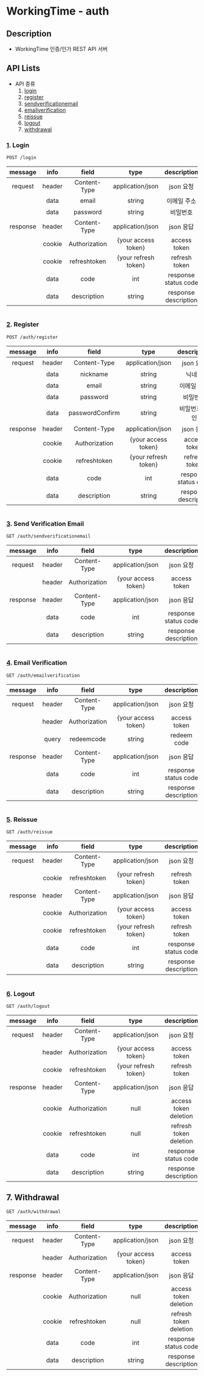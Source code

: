 # WorkingTime - auth

## Description

- WorkingTime 인증/인가 REST API 서버


## API Lists

- API 종류
  1. [login](#1-login)
  2. [register](#2-register)
  3. [sendverificationemail](#3-send-verification-email)
  4. [emailverification](#4-email-verification)
  5. [reissue](#5-reissue)
  6. [logout](#6-logout)
  7. [withdrawal](#7-withdrawal)


### [1](#api-lists). Login

    POST /login
    
| message  |  info  |     field     |          type           |     description      |
|:--------:|:------:|:-------------:|:-----------------------:|:--------------------:|
| request  | header | Content-Type  |    application/json     |       json 요청        |
|          |  data  |     email     |         string          |        이메일 주소        |
|          |  data  |   password    |         string          |         비밀번호         |
| response | header | Content-Type  |    application/json     |       json 응답        |
|          | cookie | Authorization |   {your access token}   |     access token     |
|          | cookie | refreshtoken  |  {your refresh token}   |    refresh token     |
|          |  data  |     code      |           int           | response status code |
|          |  data  |  description  |         string          | response description |


#


### [2](#api-lists). Register

    POST /auth/register

| message  |  info  |      field      |          type           |     description      |
|:--------:|:------:|:---------------:|:-----------------------:|:--------------------:|
| request  | header |  Content-Type   |    application/json     |       json 요청        |
|          |  data  |    nickname     |         string          |         닉네임          |
|          |  data  |      email      |         string          |        이메일 주소        |
|          |  data  |    password     |         string          |         비밀번호         |
|          |  data  | passwordConfirm |         string          |       비밀번호 확인        |
| response | header |  Content-Type   |    application/json     |       json 응답        |
|          | cookie |  Authorization  |   {your access token}   |     access token     |
|          | cookie |  refreshtoken   |  {your refresh token}   |    refresh token     |
|          |  data  |      code       |           int           | response status code |
|          |  data  |   description   |         string          | response description |


#

### [3](#api-lists). Send Verification Email

    GET /auth/sendverificationemail

| message  |  info  |     field      |          type           |     description      |
|:--------:|:------:|:--------------:|:-----------------------:|:--------------------:|
| request  | header |  Content-Type  |    application/json     |       json 요청        |
|          | header | Authorization  |   {your access token}   |     access token     |
| response | header |  Content-Type  |    application/json     |       json 응답        |
|          |  data  |      code      |           int           | response status code |
|          |  data  |  description   |         string          | response description |


#

### [4](#api-lists). Email Verification

    GET /auth/emailverification

| message  |  info  |     field     |        type         |     description      |
|:--------:|:------:|:-------------:|:-------------------:|:--------------------:|
| request  | header | Content-Type  |  application/json   |       json 요청        |
|          | header | Authorization | {your access token} |     access token     |
|          | query  |  redeemcode   |       string        |     redeem code      |
| response | header | Content-Type  |  application/json   |       json 응답        |
|          |  data  |     code      |         int         | response status code |
|          |  data  |  description  |       string        | response description |


#

### [5](#api-lists). Reissue

    GET /auth/reissue

| message  |  info  |     field      |          type           |     description      |
|:--------:|:------:|:--------------:|:-----------------------:|:--------------------:|
| request  | header |  Content-Type  |    application/json     |       json 요청        |
|          | cookie |  refreshtoken  |  {your refresh token}   |    refresh token     |
| response | header |  Content-Type  |    application/json     |       json 응답        |
|          | cookie | Authorization  |   {your access token}   |     access token     |
|          | cookie |  refreshtoken  |  {your refresh token}   |    refresh token     |
|          |  data  |      code      |           int           | response status code |
|          |  data  |  description   |         string          | response description |

#

### [6](#api-lists). Logout

    GET /auth/logout

| message  |  info  |     field      |          type           |          description          |
|:--------:|:------:|:--------------:|:-----------------------:|:-----------------------------:|
| request  | header |  Content-Type  |    application/json     |            json 요청            |
|          | header | Authorization  |   {your access token}   |         access token          |
|          | cookie |  refreshtoken  |  {your refresh token}   |         refresh token         |
| response | header |  Content-Type  |    application/json     |            json 응답            |
|          | cookie | Authorization  |          null           |     access token deletion     |
|          | cookie |  refreshtoken  |          null           |    refresh token deletion     |
|          |  data  |      code      |           int           |     response status code      |
|          |  data  |  description   |         string          |     response description      |

## 7. Withdrawal

    GET /auth/withdrawal

| message  |  info  |     field      |          type           |          description          |
|:--------:|:------:|:--------------:|:-----------------------:|:-----------------------------:|
| request  | header |  Content-Type  |    application/json     |            json 요청            |
|          | header | Authorization  |   {your access token}   |         access token          |
| response | header |  Content-Type  |    application/json     |            json 응답            |
|          | cookie | Authorization  |          null           |     access token deletion     |
|          | cookie |  refreshtoken  |          null           |    refresh token deletion     |
|          |  data  |      code      |           int           |     response status code      |
|          |  data  |  description   |         string          |     response description      |

#